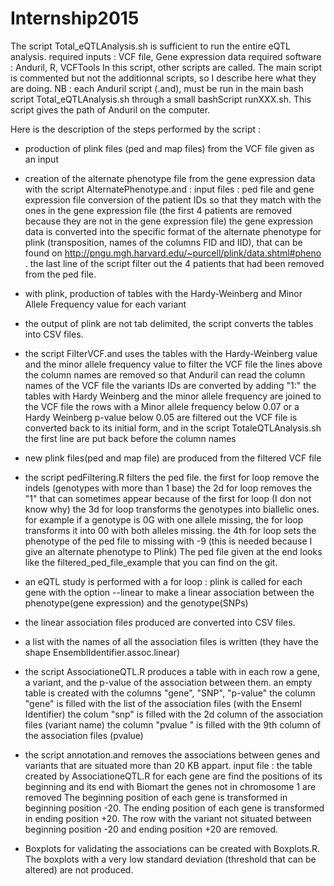 # Internship2015


The script Total_eQTLAnalysis.sh is sufficient to run the entire eQTL analysis.
required inputs : VCF file, Gene expression data
required software : Anduril, R, VCFTools
In this script, other scripts are called. 
The main script is commented but not the additionnal scripts, so I describe here what they are doing.
NB : each Anduril script (.and), must be run in the main bash script Total_eQTLAnalysis.sh through a small bashScript runXXX.sh.
This script gives the path of Anduril on the computer. 

Here is the description of the steps performed by the script :

- production of plink files (ped and map files) from the VCF file given as an input

- creation of the alternate phenotype file from the gene expression data with the script AlternatePhenotype.and :
  input files : ped file and gene expression file
  conversion of the patient IDs so that they match with the ones in the gene expression file (the first 4 patients are removed because they are not in the gene expression file)
  the gene expression data is converted into the specific format of the alternate phenotype for plink (transposition, names of the columns FID and IID),
  that can be found on http://pngu.mgh.harvard.edu/~purcell/plink/data.shtml#pheno  . 
  the last line of the script filter out the 4 patients that had been removed from the ped file.

- with plink, production of tables with the Hardy-Weinberg and Minor Allele Frequency value for each variant

- the output of plink are not tab delimited, the script converts the tables into CSV files.

- the script FilterVCF.and uses the tables with the Hardy-Weinberg value and the minor allele frequency value to filter the VCF file
  the lines above the column names are removed so that Anduril can read the column names of the VCF file
  the variants IDs are converted by adding "1:" 
  the tables with Hardy Weinberg and the minor allele frequency are joined to the VCF file
  the rows with a Minor allele frequency below 0.07 or a Hardy Weinberg p-value below 0.05 are filtered out
  the VCF file is converted back to its initial form, and in the script TotaleQTLAnalysis.sh the first line are put back before the column names
  
- new plink files(ped and map file) are produced from the filtered VCF file

- the script pedFiltering.R filters the ped file.
  the first for loop remove the indels (genotypes with more than 1 base)
  the 2d for loop removes the "1" that can sometimes appear because of the first for loop (I don not know why)
  the 3d for loop transforms the genotypes into biallelic ones. for example if a genotype is 0G with one allele missing, the for loop transforms it into 00 with both alleles missing.
  the 4th for loop sets the phenotype of the ped file to missing with -9 (this is needed because I give an alternate phenotype to Plink)
  The ped file given at the end looks like the filtered_ped_file_example that you can find on the git.
  
  
- an eQTL study is performed with a for loop : plink is called for each gene with the option --linear to make a linear association between the phenotype(gene expression) and the genotype(SNPs)

- the linear association files produced are converted into CSV files.

- a list with the names of all the association files is written (they have the shape EnsemblIdentifier.assoc.linear)

- the script AssociationeQTL.R produces a table with in each row a gene, a variant, and the p-value of the association between them.
  an empty table is created with the columns "gene", "SNP", "p-value"
  the column "gene" is filled with the list of the association files (with the Enseml Identifier)
  the colum "snp" is filled with the 2d column of the association files (variant name)
  the column "pvalue " is filled with the 9th column of the association files (pvalue)
  
- the script annotation.and removes the associations between genes and variants that are situated more than 20 KB appart.
  input file : the table created by AssociationeQTL.R
  for each gene are find the positions of its beginning and its end with Biomart
  the genes not in chromosome 1 are removed
  The beginning position of each gene is transformed in beginning position -20.
  The ending position of each gene is transformed in ending position +20.
  The row with the variant not situated between beginning position -20 and ending position +20 are removed.
  
- Boxplots for validating the associations can be created with Boxplots.R. The boxplots with a very low standard deviation (threshold that can be altered) are not produced.

  
